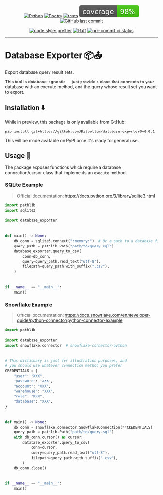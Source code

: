 <div align="center">

[![Python](https://img.shields.io/badge/Python-3.11+-blue.svg)](https://www.python.org/downloads/release/python-3110/)
[![Poetry](https://img.shields.io/endpoint?url=https://python-poetry.org/badge/v0.json)](https://python-poetry.org/)
[![tests](https://github.com/Bilbottom/database-exporter/actions/workflows/tests.yaml/badge.svg)](https://github.com/Bilbottom/database-exporter/actions/workflows/tests.yaml)
[![coverage](coverage.svg)](https://github.com/dbrgn/coverage-badge)
[![GitHub last commit](https://img.shields.io/github/last-commit/Bilbottom/database-exporter)](https://shields.io/badges/git-hub-last-commit)

[![code style: prettier](https://img.shields.io/badge/code_style-prettier-ff69b4.svg?style=flat-square)](https://github.com/prettier/prettier)
[![Ruff](https://img.shields.io/endpoint?url=https://raw.githubusercontent.com/astral-sh/ruff/main/assets/badge/v2.json)](https://github.com/astral-sh/ruff)
[![pre-commit.ci status](https://results.pre-commit.ci/badge/github/Bilbottom/database-exporter/main.svg)](https://results.pre-commit.ci/latest/github/Bilbottom/database-exporter/main)

</div>

---

# Database Exporter 📦📤

Export database query result sets.

This tool is database-agnostic -- just provide a class that connects to your database with an execute method, and the query whose result set you want to export.

## Installation ⬇️

While in preview, this package is only available from GitHub:

```
pip install git+https://github.com/Bilbottom/database-exporter@v0.0.1
```

This will be made available on PyPI once it's ready for general use.

## Usage 📖

The package exposes functions which require a database connection/cursor class that implements an `execute` method.

### SQLite Example

> Official documentation: https://docs.python.org/3/library/sqlite3.html

```python
import pathlib
import sqlite3

import database_exporter


def main() -> None:
    db_conn = sqlite3.connect(":memory:")  # Or a path to a database file
    query_path = pathlib.Path("path/to/query.sql")
    database_exporter.query_to_csv(
        conn=db_conn,
        query=query_path.read_text("utf-8"),
        filepath=query_path.with_suffix(".csv"),
    )


if __name__ == "__main__":
    main()
```

### Snowflake Example

> Official documentation: https://docs.snowflake.com/en/developer-guide/python-connector/python-connector-example

```python
import pathlib

import database_exporter
import snowflake.connector  # snowflake-connector-python


# This dictionary is just for illustration purposes, and
# you should use whatever connection method you prefer
CREDENTIALS = {
    "user": "XXX",
    "password": "XXX",
    "account": "XXX",
    "warehouse": "XXX",
    "role": "XXX",
    "database": "XXX",
}


def main() -> None:
    db_conn = snowflake.connector.SnowflakeConnection(**CREDENTIALS)
    query_path = pathlib.Path("path/to/query.sql")
    with db_conn.cursor() as cursor:
        database_exporter.query_to_csv(
            conn=cursor,
            query=query_path.read_text("utf-8"),
            filepath=query_path.with_suffix(".csv"),
        )
    db_conn.close()


if __name__ == "__main__":
    main()
```
